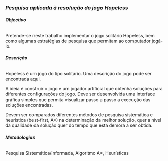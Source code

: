 ### *Pesquisa aplicada à resolução do jogo Hopeless*

###### **Objectivo**

Pretende-se neste trabalho implementar o jogo solitário Hopeless, bem como algumas estratégias de pesquisa que permitam ao computador jogá-lo.

 

###### **Descrição**

Hopeless é um jogo do tipo solitário. Uma descrição do jogo pode ser encontrada aqui.

A ideia é construir o jogo e um jogador artificial que obtenha soluções para diferentes configurações do jogo. Deve ser desenvolvida uma interface gráfica simples que permita visualizar passo a passo a execução das soluções encontradas.

Devem ser comparados diferentes métodos de pesquisa sistemática e heurística (best-first, A*) na determinação da melhor solução, quer a nível da qualidade da solução quer do tempo que esta demora a ser obtida.

 

###### **Metodologias**

Pesquisa Sistemática/Informada, Algoritmo A*, Heurísticas
